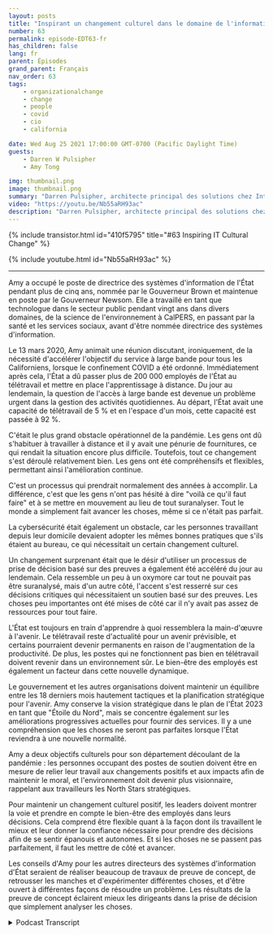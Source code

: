 ```yaml
---
layout: posts
title: "Inspirant un changement culturel dans le domaine de l'informatique"
number: 63
permalink: episode-EDT63-fr
has_children: false
lang: fr
parent: Épisodes
grand_parent: Français
nav_order: 63
tags:
    - organizationalchange
    - change
    - people
    - covid
    - cio
    - california

date: Wed Aug 25 2021 17:00:00 GMT-0700 (Pacific Daylight Time)
guests:
    - Darren W Pulsipher
    - Amy Tong

img: thumbnail.png
image: thumbnail.png
summary: "Darren Pulsipher, architecte principal des solutions chez Intel, discute avec Amy Tong, CIO de l'État de Californie, de l'inspiration pour le changement culturel à la suite de la pandémie de COVID."
video: "https://youtu.be/Nb55aRH93ac"
description: "Darren Pulsipher, architecte principal des solutions chez Intel, discute avec Amy Tong, CIO de l'État de Californie, de l'inspiration pour le changement culturel à la suite de la pandémie de COVID."
---
```


<div>
{% include transistor.html id="410f5795" title="#63 Inspiring IT Cultural Change" %}

{% include youtube.html id="Nb55aRH93ac" %}
</div>

---

Amy a occupé le poste de directrice des systèmes d'information de l'État pendant plus de cinq ans, nommée par le Gouverneur Brown et maintenue en poste par le Gouverneur Newsom. Elle a travaillé en tant que technologue dans le secteur public pendant vingt ans dans divers domaines, de la science de l'environnement à CalPERS, en passant par la santé et les services sociaux, avant d'être nommée directrice des systèmes d'information.

Le 13 mars 2020, Amy animait une réunion discutant, ironiquement, de la nécessité d'accélérer l'objectif du service à large bande pour tous les Californiens, lorsque le confinement COVID a été ordonné. Immédiatement après cela, l'État a dû passer plus de 200 000 employés de l'État au télétravail et mettre en place l'apprentissage à distance. Du jour au lendemain, la question de l'accès à large bande est devenue un problème urgent dans la gestion des activités quotidiennes. Au départ, l'État avait une capacité de télétravail de 5 % et en l'espace d'un mois, cette capacité est passée à 92 %.

C'était le plus grand obstacle opérationnel de la pandémie. Les gens ont dû s'habituer à travailler à distance et il y avait une pénurie de fournitures, ce qui rendait la situation encore plus difficile. Toutefois, tout ce changement s'est déroulé relativement bien. Les gens ont été compréhensifs et flexibles, permettant ainsi l'amélioration continue.

C'est un processus qui prendrait normalement des années à accomplir. La différence, c'est que les gens n'ont pas hésité à dire "voilà ce qu'il faut faire" et à se mettre en mouvement au lieu de tout suranalyser. Tout le monde a simplement fait avancer les choses, même si ce n'était pas parfait.

La cybersécurité était également un obstacle, car les personnes travaillant depuis leur domicile devaient adopter les mêmes bonnes pratiques que s'ils étaient au bureau, ce qui nécessitait un certain changement culturel.

Un changement surprenant était que le désir d'utiliser un processus de prise de décision basé sur des preuves a également été accéléré du jour au lendemain. Cela ressemble un peu à un oxymore car tout ne pouvait pas être suranalysé, mais d'un autre côté, l'accent s'est resserré sur ces décisions critiques qui nécessitaient un soutien basé sur des preuves. Les choses peu importantes ont été mises de côté car il n'y avait pas assez de ressources pour tout faire.

L'État est toujours en train d'apprendre à quoi ressemblera la main-d'œuvre à l'avenir. Le télétravail reste d'actualité pour un avenir prévisible, et certains pourraient devenir permanents en raison de l'augmentation de la productivité. De plus, les postes qui ne fonctionnent pas bien en télétravail doivent revenir dans un environnement sûr. Le bien-être des employés est également un facteur dans cette nouvelle dynamique.

Le gouvernement et les autres organisations doivent maintenir un équilibre entre les 18 derniers mois hautement tactiques et la planification stratégique pour l'avenir. Amy conserve la vision stratégique dans le plan de l'État 2023 en tant que "Étoile du Nord", mais se concentre également sur les améliorations progressives actuelles pour fournir des services. Il y a une compréhension que les choses ne seront pas parfaites lorsque l'État reviendra à une nouvelle normalité.

Amy a deux objectifs culturels pour son département découlant de la pandémie : les personnes occupant des postes de soutien doivent être en mesure de relier leur travail aux changements positifs et aux impacts afin de maintenir le moral, et l'environnement doit devenir plus visionnaire, rappelant aux travailleurs les North Stars stratégiques.

Pour maintenir un changement culturel positif, les leaders doivent montrer la voie et prendre en compte le bien-être des employés dans leurs décisions. Cela comprend être flexible quant à la façon dont ils travaillent le mieux et leur donner la confiance nécessaire pour prendre des décisions afin de se sentir épanouis et autonomes. Et si les choses ne se passent pas parfaitement, il faut les mettre de côté et avancer.

Les conseils d'Amy pour les autres directeurs des systèmes d'information d'État seraient de réaliser beaucoup de travaux de preuve de concept, de retrousser les manches et d'expérimenter différentes choses, et d'être ouvert à différentes façons de résoudre un problème. Les résultats de la preuve de concept éclairent mieux les dirigeants dans la prise de décision que simplement analyser les choses.



<details>
<summary> Podcast Transcript </summary>

<p></p>

</details>
